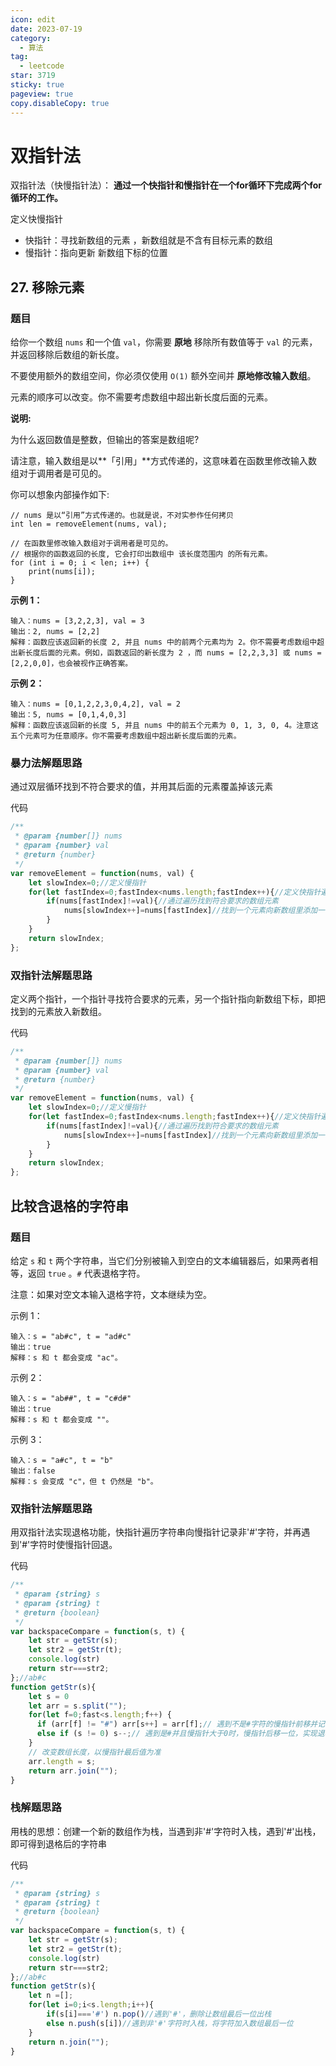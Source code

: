 ```yaml
---
icon: edit
date: 2023-07-19
category:
  - 算法
tag:
  - leetcode
star: 3719
sticky: true
pageview: true
copy.disableCopy: true
---
```


# 双指针法

双指针法（快慢指针法）： **通过一个快指针和慢指针在一个for循环下完成两个for循环的工作。**

定义快慢指针

- 快指针：寻找新数组的元素 ，新数组就是不含有目标元素的数组
- 慢指针：指向更新 新数组下标的位置
<!-- more -->
## 27. 移除元素

### 题目

给你一个数组 `nums` 和一个值 `val`，你需要 **原地** 移除所有数值等于 `val` 的元素，并返回移除后数组的新长度。

不要使用额外的数组空间，你必须仅使用 `O(1)` 额外空间并 **原地修改输入数组**。

元素的顺序可以改变。你不需要考虑数组中超出新长度后面的元素。

**说明:**

为什么返回数值是整数，但输出的答案是数组呢?

请注意，输入数组是以**「引用」**方式传递的，这意味着在函数里修改输入数组对于调用者是可见的。

你可以想象内部操作如下:

```
// nums 是以“引用”方式传递的。也就是说，不对实参作任何拷贝
int len = removeElement(nums, val);

// 在函数里修改输入数组对于调用者是可见的。
// 根据你的函数返回的长度, 它会打印出数组中 该长度范围内 的所有元素。
for (int i = 0; i < len; i++) {
    print(nums[i]);
}
```

**示例 1：**

```
输入：nums = [3,2,2,3], val = 3
输出：2, nums = [2,2]
解释：函数应该返回新的长度 2, 并且 nums 中的前两个元素均为 2。你不需要考虑数组中超出新长度后面的元素。例如，函数返回的新长度为 2 ，而 nums = [2,2,3,3] 或 nums = [2,2,0,0]，也会被视作正确答案。
```

**示例 2：**

```
输入：nums = [0,1,2,2,3,0,4,2], val = 2
输出：5, nums = [0,1,4,0,3]
解释：函数应该返回新的长度 5, 并且 nums 中的前五个元素为 0, 1, 3, 0, 4。注意这五个元素可为任意顺序。你不需要考虑数组中超出新长度后面的元素。
```

### 暴力法解题思路

通过双层循环找到不符合要求的值，并用其后面的元素覆盖掉该元素

代码

```js
/**
 * @param {number[]} nums
 * @param {number} val
 * @return {number}
 */
var removeElement = function(nums, val) {
    let slowIndex=0;//定义慢指针
    for(let fastIndex=0;fastIndex<nums.length;fastIndex++){//定义快指针遍历原数组
        if(nums[fastIndex]!=val){//通过遍历找到符合要求的数组元素
            nums[slowIndex++]=nums[fastIndex]//找到一个元素向新数组里添加一个元素
        }
    }
    return slowIndex;
};
```

### 双指针法解题思路

定义两个指针，一个指针寻找符合要求的元素，另一个指针指向新数组下标，即把找到的元素放入新数组。

代码

```js
/**
 * @param {number[]} nums
 * @param {number} val
 * @return {number}
 */
var removeElement = function(nums, val) {
    let slowIndex=0;//定义慢指针
    for(let fastIndex=0;fastIndex<nums.length;fastIndex++){//定义快指针遍历原数组
        if(nums[fastIndex]!=val){//通过遍历找到符合要求的数组元素
            nums[slowIndex++]=nums[fastIndex]//找到一个元素向新数组里添加一个元素
        }
    }
    return slowIndex;
};
```

## 比较含退格的字符串

### 题目

给定 `s` 和 `t` 两个字符串，当它们分别被输入到空白的文本编辑器后，如果两者相等，返回 `true` 。`#` 代表退格字符。

注意：如果对空文本输入退格字符，文本继续为空。

示例 1：
```
输入：s = "ab#c", t = "ad#c"
输出：true
解释：s 和 t 都会变成 "ac"。

```
示例 2：
```
输入：s = "ab##", t = "c#d#"
输出：true
解释：s 和 t 都会变成 ""。
```


示例 3：
```
输入：s = "a#c", t = "b"
输出：false
解释：s 会变成 "c"，但 t 仍然是 "b"。
```

### 双指针法解题思路
用双指针法实现退格功能，快指针遍历字符串向慢指针记录非'#'字符，并再遇到'#'字符时使慢指针回退。

代码

```js
/**
 * @param {string} s
 * @param {string} t
 * @return {boolean}
 */
var backspaceCompare = function(s, t) {
    let str = getStr(s);
    let str2 = getStr(t);
    console.log(str)
    return str===str2;
};//ab#c
function getStr(s){
    let s = 0
    let arr = s.split("");
    for(let f=0;fast<s.length;f++) {
      if (arr[f] != "#") arr[s++] = arr[f];// 遇到不是#字符的慢指针前移并记录合法字符串
      else if (s != 0) s--;// 遇到是#并且慢指针大于0时，慢指针后移一位，实现退格功能
    }
    // 改变数组长度，以慢指针最后值为准
    arr.length = s;
    return arr.join("");
}
```

### 栈解题思路
用栈的思想：创建一个新的数组作为栈，当遇到非'#'字符时入栈，遇到'#'出栈，即可得到退格后的字符串

代码

```js
/**
 * @param {string} s
 * @param {string} t
 * @return {boolean}
 */
var backspaceCompare = function(s, t) {
    let str = getStr(s);
    let str2 = getStr(t);
    console.log(str)
    return str===str2;
};//ab#c
function getStr(s){
    let n =[];
    for(let i=0;i<s.length;i++){
        if(s[i]==='#') n.pop()//遇到'#'，删除让数组最后一位出栈
        else n.push(s[i])//遇到非'#'字符时入栈，将字符加入数组最后一位
    }
    return n.join("");
}
```

